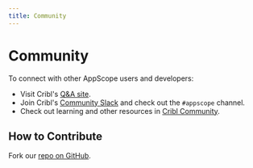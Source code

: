 ```yaml
---
title: Community
---
```


# Community

To connect with other AppScope users and developers:

- Visit Cribl's [Q&A site](https://curious.cribl.io/).
- Join Cribl's [Community Slack](https://cribl.io/community/#form) and check out the `#appscope` channel.
- Check out learning and other resources in [Cribl Community](https://cribl.io/community?utm_source=appscope&utm_medium=footer&utm_campaign=appscope).

## How to Contribute

Fork our [repo on GitHub](https://github.com/criblio/appscope.git).
